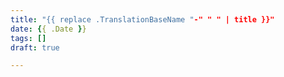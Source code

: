 ```yaml
---
title: "{{ replace .TranslationBaseName "-" " " | title }}"
date: {{ .Date }}
tags: []
draft: true

---
```


<!--more-->
